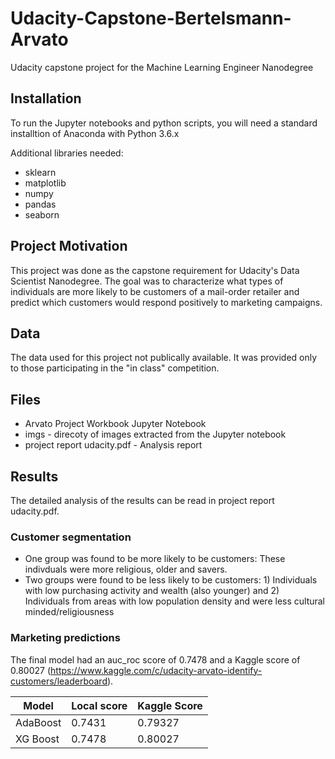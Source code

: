 # Udacity-Capstone-Bertelsmann-Arvato
Udacity capstone project for the Machine Learning Engineer Nanodegree

## Installation
To run the Jupyter notebooks and python scripts, you will need a standard installtion of Anaconda with Python 3.6.x

Additional libraries needed:
- sklearn
- matplotlib
- numpy
- pandas
- seaborn

## Project Motivation
This project was done as the capstone requirement for Udacity's Data Scientist Nanodegree. The goal was to characterize what types of individuals are more likely to be customers of a mail-order retailer and predict which customers would respond positively to marketing campaigns.

## Data
The data used for this project not publically available. It was provided only to those participating in the "in class" competition.

## Files
- Arvato Project Workbook Jupyter Notebook
- imgs - direcoty of images extracted from the Jupyter notebook
- project report udacity.pdf - Analysis report


## Results
The detailed analysis of the results can be read in project report udacity.pdf.

### Customer segmentation
- One group was found to be more likely to be customers: These indivduals were more religious, older and savers.
- Two groups were found to be less likely to be customers: 1) Individuals with low purchasing activity and wealth (also younger) and 2) Individuals from areas with low population density and were less cultural minded/religiousness

### Marketing predictions
The final model had an auc_roc score of 0.7478 and a Kaggle score of 0.80027 (https://www.kaggle.com/c/udacity-arvato-identify-customers/leaderboard).

Model | Local score |Kaggle Score
--- | --- | ---
AdaBoost | 0.7431 | 0.79327
XG Boost | 0.7478 | 0.80027

